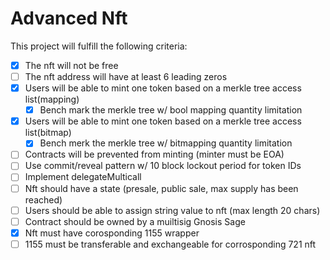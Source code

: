 # Advanced Nft

This project will fulfill the following criteria:

- [x] The nft will not be free
- [ ] The nft address will have at least 6 leading zeros
- [x] Users will be able to mint one token based on a merkle tree access list(mapping)
    - [x] Bench mark the merkle tree w/ bool mapping quantity limitation
- [x] Users will be able to mint one token based on a merkle tree access list(bitmap)
    - [x] Bench merk the merkle tree w/ bitmapping quantity limitation
- [ ] Contracts will be prevented from minting (minter must be EOA)
- [ ] Use commit/reveal pattern w/ 10 block lockout period for token IDs
- [ ] Implement delegateMulticall
- [ ] Nft should have a state (presale, public sale, max supply has been reached)
- [ ] Users should be able to assign string value to nft (max length 20 chars) 
- [ ] Contract should be owned by a muiltisig Gnosis Sage
- [x] Nft must have corosponding 1155 wrapper 
- [ ] 1155 must be transferable and exchangeable for corrosponding 721 nft
